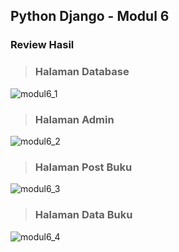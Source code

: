 ## Python Django - Modul 6

### Review Hasil
> ### Halaman Database<br>
![modul6_1](https://github.com/hhiiffzzii/task-PemrogramanPython/assets/93045470/f6d318f7-1b13-4983-870d-1c901d2ed128)
> ### Halaman Admin<br>
![modul6_2](https://github.com/hhiiffzzii/task-PemrogramanPython/assets/93045470/ba2e05ab-cef7-4cb0-9236-9807f66a8ade)
> ### Halaman Post Buku<br>
![modul6_3](https://github.com/hhiiffzzii/task-PemrogramanPython/assets/93045470/12fcbbba-b2bd-4f3c-b722-fe840ed20f3a)
> ### Halaman Data Buku<br>
![modul6_4](https://github.com/hhiiffzzii/task-PemrogramanPython/assets/93045470/a1408e26-bb0f-4267-9125-6a83d2f46a58)
